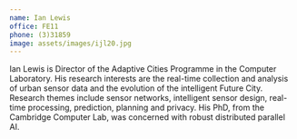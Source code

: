 ```yaml
---
name: Ian Lewis
office: FE11
phone: (3)31859
image: assets/images/ijl20.jpg
---
```


Ian Lewis is Director of the Adaptive Cities Programme in the Computer Laboratory. His research interests
are the real-time collection and analysis of urban sensor data and the evolution of the intelligent
Future City. Research themes include sensor networks, intelligent sensor design, real-time processing,
prediction, planning and privacy. His PhD, from the Cambridge Computer Lab, was concerned with robust
distributed parallel AI.

